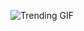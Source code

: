 ![Trending GIF](https://media0.giphy.com/media/v1.Y2lkPThiYjIxNzcyODBkNmNkeW9tYTIweDdwN21vYjBycWl4NTI1aHZ6cmx4dzNhcTJrbyZlcD12MV9naWZzX3NlYXJjaCZjdD1n/CTX0ivSQbI78A/giphy.gif)
